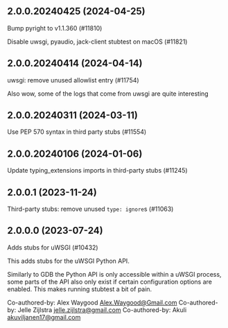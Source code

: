 ## 2.0.0.20240425 (2024-04-25)

Bump pyright to v1.1.360 (#11810)

Disable uwsgi, pyaudio, jack-client stubtest on macOS (#11821)

## 2.0.0.20240414 (2024-04-14)

uwsgi: remove unused allowlist entry (#11754)

Also wow, some of the logs that come from uwsgi are quite interesting

## 2.0.0.20240311 (2024-03-11)

Use PEP 570 syntax in third party stubs (#11554)

## 2.0.0.20240106 (2024-01-06)

Update typing_extensions imports in third-party stubs (#11245)

## 2.0.0.1 (2023-11-24)

Third-party stubs: remove unused `type: ignore`s (#11063)

## 2.0.0.0 (2023-07-24)

Adds stubs for uWSGI (#10432)

This adds stubs for the uWSGI Python API.

Similarly to GDB the Python API is only accessible within a uWSGI process, some parts of the API also only exist if certain configuration options are enabled. This makes running stubtest a bit of pain.

Co-authored-by: Alex Waygood <Alex.Waygood@Gmail.com>
Co-authored-by: Jelle Zijlstra <jelle.zijlstra@gmail.com>
Co-authored-by: Akuli <akuviljanen17@gmail.com>

